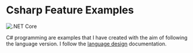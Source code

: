 # Csharp Feature Examples

![.NET Core](https://github.com/ibrahimatay/CsharpLangExamples/workflows/.NET%20Core/badge.svg)

C# programming are examples that I have created with the aim of following the language version. I follow the [language design] documentation.

[language design]: https://github.com/dotnet/csharplang
